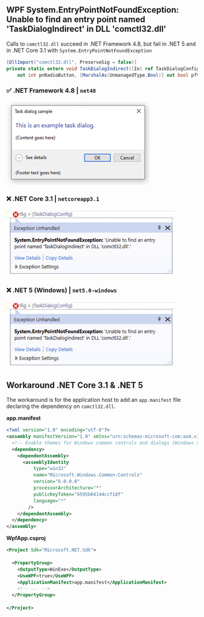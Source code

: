 ## WPF System.EntryPointNotFoundException: Unable to find an entry point named 'TaskDialogIndirect' in DLL 'comctl32.dll'

Calls to `comctl32.dll` succeed in .NET Framework 4.8, but fail in .NET 5 and in .NET Core 3.1 with `System.EntryPointNotFoundException`

```csharp
[DllImport("comctl32.dll", PreserveSig = false)]
private static extern void TaskDialogIndirect([In] ref TaskDialogConfig pTaskConfig, out int pnButton,
    out int pnRadioButton, [MarshalAs(UnmanagedType.Bool)] out bool pfVerificationFlagChecked);
```

### :white_check_mark: .NET Framework 4.8 | `net48`

![Screenshot Exception when Debugging](asset/expected-task-dialog.png)

### :x: .NET Core 3.1 | `netcoreapp3.1`

![Screenshot Exception when Debugging](asset/exception-when-debugging.png)

### :x: .NET 5 (Windows) | `net5.0-windows`

![Screenshot Exception when Debugging](asset/exception-when-debugging.png)

## Workaround .NET Core 3.1 & .NET 5

The workaround is for the application host to add an `app.manifest` file declaring the dependency on `comctl32.dll`.

**app.manifest**
```xml
<?xml version="1.0" encoding="utf-8"?>
<assembly manifestVersion="1.0" xmlns="urn:schemas-microsoft-com:asm.v1">
  <!-- Enable themes for Windows common controls and dialogs (Windows XP and later) -->
  <dependency>
    <dependentAssembly>
      <assemblyIdentity
          type="win32"
          name="Microsoft.Windows.Common-Controls"
          version="6.0.0.0"
          processorArchitecture="*"
          publicKeyToken="6595b64144ccf1df"
          language="*"
        />
    </dependentAssembly>
  </dependency>
</assembly>
```

**WpfApp.csproj**
```xml
<Project Sdk="Microsoft.NET.Sdk">

  <PropertyGroup>
    <OutputType>WinExe</OutputType>
    <UseWPF>true</UseWPF>
    <ApplicationManifest>app.manifest</ApplicationManifest>
    <!-- ... -->
  </PropertyGroup>

</Project>
```
